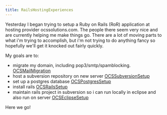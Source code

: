 ```yaml
---
title: RailsHostingExperiences
---
```

Yesterday I began trying to setup a Ruby on Rails (RoR) application at hosting provider ocssolutions.com. The people there seem very nice and are currently helping me make things go. There are a lot of moving parts to what i'm trying to accomplish, but i'm not trying to do anything fancy so hopefully we'll get it knocked out fairly quickly.

My goals are to:

* migrate my domain, including pop3/smtp/spamblocking. [OCSMailMigration](OCSMailMigration)
* host a subversion repository on new server [OCSSubversionSetup](OCSSubversionSetup)
* set up a postgres database [OCSPostgresSetup](OCSPostgresSetup)
* install rails [OCSRailsSetup](OCSRailsSetup)
* maintain rails project in subversion so i can run locally in eclipse and also run on server [OCSEclipseSetup](OCSEclipseSetup)

Here we go!
